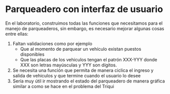 # Parqueadero con interfaz de usuario
En el laboratorio, construimos todas las funciones que necesitamos para el manejo de parqueaderos, sin embargo, es necesario mejorar algunas cosas entre ellas:

1.  Faltan validaciones como por ejemplo
    *  Que al momento de parquear un vehículo existan puestos disponibles
    *  Que las placas de los vehiculos tengan el patrón XXX-YYY donde XXX son letras mayúsculas y YYY son dígitos.
2.   Se necesita una función que permita de manera ciclica el ingreso y salida de vehiculos y que termine cuando el usuario lo desee
3.   Sería muy útil ir mostrando el estado del parqueadero de manera gráfica similar a como se hace en el problema del Triqui

       
